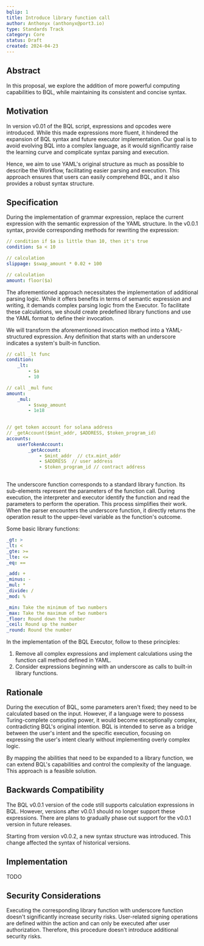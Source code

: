 ```yaml
---
bqlip: 1
title: Introduce library function call 
author: Anthonyx (anthonyx@port3.io)
type: Standards Track
category: Core
status: Draft 
created: 2024-04-23
---
```


## Abstract

In this proposal, we explore the addition of more powerful computing capabilities to BQL, while maintaining its consistent and concise syntax.

## Motivation

In version v0.01 of the BQL script, expressions and opcodes were introduced. While this made expressions more fluent, it hindered the expansion of BQL syntax and future executor implementation. Our goal is to avoid evolving BQL into a complex language, as it would significantly raise the learning curve and complicate syntax parsing and execution.

Hence, we aim to use YAML's original structure as much as possible to describe the Workflow, facilitating easier parsing and execution. This approach ensures that users can easily comprehend BQL, and it also provides a robust syntax structure.

## Specification

During the implementation of grammar expression, replace the current expression with the semantic expression of the YAML structure. In the v0.0.1 syntax, provide corresponding methods for rewriting the expression:

```yaml
// condition if $a is little than 10, then it's true
condition: $a < 10

// calculation
slippage: $swap_amount * 0.02 + 100

// calculation
amount: floor($a)
```

The aforementioned approach necessitates the implementation of additional parsing logic. While it offers benefits in terms of semantic expression and writing, it demands complex parsing logic from the Executor. To facilitate these calculations, we should create predefined library functions and use the YAML format to define their invocation.

We will transform the aforementioned invocation method into a YAML-structured expression. Any definition that starts with an underscore indicates a system's built-in function.

```yaml
// call _lt func
condition:
	_lt: 
		- $a
		- 10

// call _mul func
amount:
	_mul:
		- $swap_amount
		- 1e18
			

// get token account for solana address
// _getAccount($mint_addr, $ADDRESS, $token_program_id)
accounts:
	userTokenAccount:
		_getAccount:
			- $mint_addr  // ctx.mint_addr
			- $ADDRESS  // user address
			- $token_program_id // contract address
				
```

The underscore function corresponds to a standard library function. Its sub-elements represent the parameters of the function call. During execution, the interpreter and executor identify the function and read the parameters to perform the operation. This process simplifies their work. When the parser encounters the underscore function, it directly returns the operation result to the upper-level variable as the function's outcome.

Some basic library functions:

```yaml
_gt: >
_lt: <
_gte: >=
_lte: <=
_eq: ==

_add: +
_minus: -
_mul: *
_divide: /
_mod: %

_min: Take the minimum of two numbers
_max: Take the maximum of two numbers
_floor: Round down the number
_ceil: Round up the number
_round: Round the number
```

In the implementation of the BQL Executor, follow to these principles:

1. Remove all complex expressions and implement calculations using the function call method defined in YAML.
2. Consider expressions beginning with an underscore as calls to built-in library functions.

## Rationale

During the execution of BQL, some parameters aren't fixed; they need to be calculated based on the input. However, if a language were to possess Turing-complete computing power, it would become exceptionally complex, contradicting BQL's original intention. BQL is intended to serve as a bridge between the user's intent and the specific execution, focusing on expressing the user's intent clearly without implementing overly complex logic.

By mapping the abilities that need to be expanded to a library function, we can extend BQL's capabilities and control the complexity of the language. This approach is a feasible solution.

## Backwards Compatibility

The BQL v0.0.1 version of the code still supports calculation expressions in BQL. However, versions after v0.0.1 should no longer support these expressions. There are plans to gradually phase out support for the v0.0.1 version in future releases.

Starting from version v0.0.2, a new syntax structure was introduced. This change affected the syntax of historical versions.

## Implementation

TODO

## Security Considerations

Executing the corresponding library function with underscore function doesn't significantly increase security risks. User-related signing operations are defined within the action and can only be executed after user authorization. Therefore, this procedure doesn't introduce additional security risks.
